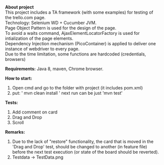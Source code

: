 **About project** <br />
This project includes a TA framework (with some examples) for testing of the trello.com page.<br />
Technology:  Selenium WD + Cucumber JVM. <br />
Page Object Pattern is used for the design of the page. <br />
To avoid a waits command, AjaxElementLocatorFactory is used for intialization of the page elements.<br />
Dependency Injection mechanism  (PicoContainer) is applied to deliver one instance of webdriver to every page.<br />
Due to the time limitation, some functions are hardcoded (credentials, browsers)

**Requirements:**
Java 8, maven, Chrome browser.

**How to start:**
1. Open cmd and go to the folder with project (it includes pom.xml)
2. put: '  mvn clean install  '
next run can be just 'mvn test'

**Tests:**
1. Add comment on card
2. Drag and Drop
3. Scroll

**Remarks:**
1. Due to the lack of "restore" functionality, the card that is moved in the 'Drag and Drop' test, should be changed to another (in feature file) before the next test execution (or state of the board should be reverted).
2. Testdata -> TestData.png
 
